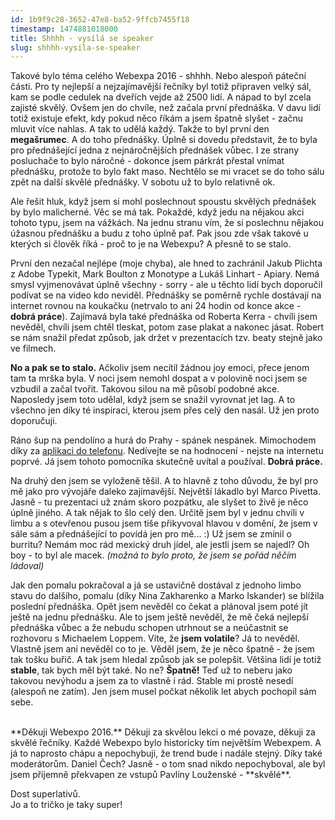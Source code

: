 ```yaml
---
id: 1b9f9c28-3652-47e8-ba52-9ffcb7455f18
timestamp: 1474881018000
title: Shhhh - vysílá se speaker
slug: shhhh-vysila-se-speaker
---
```

Takové bylo téma celého Webexpa 2016 - shhhh. Nebo alespoň páteční části. Pro ty nejlepší a nejzajímavější řečníky byl totiž připraven velký sál, kam se podle cedulek na dveřích vejde až 2500 lidí. A nápad to byl zcela zajisté skvělý. Ovšem jen do chvíle, než začala první přednáška. V davu lidí totiž existuje efekt, kdy pokud něco říkám a jsem špatně slyšet - začnu mluvit více nahlas. A tak to udělá každý. Takže to byl první den **megašrumec**. A do toho přednášky. Úplně si dovedu představit, že to byla pro přednášející jedna z nejnáročnějších přednášek vůbec. I ze strany posluchače to bylo náročné - dokonce jsem párkrát přestal vnímat přednášku, protože to bylo fakt maso. Nechtělo se mi vracet se do toho sálu zpět na další skvělé přednášky. V sobotu už to bylo relativně ok.

Ale řešit hluk, když jsem si mohl poslechnout spoustu skvělých přednášek by bylo malicherné. Věc se má tak. Pokaždé, když jedu na nějakou akci tohoto typu, jsem na vážkách. Na jednu stranu vím, že si poslechnu nějakou úžasnou přednášku a budu z toho úplně paf. Pak jsou zde však takové u kterých si člověk říká - proč to je na Webexpu? A přesně to se stalo.

První den nezačal nejlépe (moje chyba), ale hned to zachránil Jakub Plichta z Adobe Typekit, Mark Boulton z Monotype a Lukáš Linhart - Apiary. Nemá smysl vyjmenovávat úplně všechny - sorry - ale u těchto lidí bych doporučil podívat se na video kdo neviděl. Přednášky se poměrně rychle dostávají na internet rovnou na koukačku (netrvalo to ani 24 hodin od konce akce - **dobrá práce**). Zajímavá byla také přednáška od Roberta Kerra - chvíli jsem nevěděl, chvíli jsem chtěl tleskat, potom zase plakat a nakonec jásat. Robert se nám snažil předat způsob, jak držet v prezentacích tzv. beaty stejně jako ve filmech.

**No a pak se to stalo.** Ačkoliv jsem necítíl žádnou joy emoci, přece jenom tam ta mrška byla. V noci jsem nemohl dospat a v polovině noci jsem se vzbudil a začal tvořit. Takovou silou na mě působí podobné akce. Naposledy jsem toto udělal, když jsem se snažil vyrovnat jet lag. A to všechno jen díky té inspiraci, kterou jsem přes celý den nasál. Už jen proto doporučuji.

Ráno šup na pendolíno a hurá do Prahy - spánek nespánek. Mimochodem díky za [aplikaci do telefonu](https://play.google.com/store/apps/details?id=eu.touchart.webexpo). Nedívejte se na hodnocení - nejste na internetu poprvé. Já jsem tohoto pomocníka skutečně uvítal a používal. **Dobrá práce.**

Na druhý den jsem se vyloženě těšil. A to hlavně z toho důvodu, že byl pro mě jako pro vývojáře daleko zajímavější. Největší lákadlo byl Marco Pivetta. Jasně - tu prezentaci už znám skoro pozpátku, ale slyšet to živě je něco úplně jiného. A tak nějak to šlo celý den. Určitě jsem byl v jednu chvíli v limbu a s otevřenou pusou jsem tiše přikyvoval hlavou v domění, že jsem v sále sám a přednášející to povídá jen pro mě... :) Už jsem se zmínil o burritu? Nemám moc rád mexický druh jídel, ale jestli jsem se najedl? Oh boy - to byl ale macek. *(možná to bylo proto, že jsem se pořád něčím ládoval)*

Jak den pomalu pokračoval a já se ustavičně dostával z jednoho limbo stavu do dalšího, pomalu (díky Nina Zakharenko a Marko Iskander) se blížila poslední přednáška. Opět jsem nevěděl co čekat a plánoval jsem poté jít ještě na jednu přednášku. Ale to jsem ještě nevěděl, že mě čeká nejlepší přednáška vůbec a že nebudu schopen utrhnout se a neúčastnit se rozhovoru s Michaelem Loppem. Víte, že **jsem volatile**? Já to nevěděl. Vlastně jsem ani nevěděl co to je. Věděl jsem, že je něco špatně - že jsem tak tošku buřič. A tak jsem hledal způsob jak se polepšit. Většina lidí je totiž **stable**, tak bych měl být také. No ne? **Špatně!** Teď už to neberu jako takovou nevýhodu a jsem za to vlastně i rád. Stable mi prostě nesedí (alespoň ne zatím). Jen jsem musel počkat několik let abych pochopil sám sebe.

<div id="presentation-embed-38898202"></div>
<script src='http://slideslive.com/embed_presentation.js'></script>
<script>
    embed = new SlidesLiveEmbed('presentation-embed-38898202', {
        presentationId: '38898202',
        autoPlay: false // change to true to autoplay the embedded presentation
    });
</script>

<br>
**Děkuji Webexpo 2016.** Děkuji za skvělou lekci o mé povaze, děkuji za skvělé řečníky. Každé Webexpo bylo historicky tím největším Webexpem. A já to naprosto chápu a nepochybuji, že trend bude i nadále stejný. Díky také moderátorům. Daniel Čech? Jasně - o tom snad nikdo nepochyboval, ale byl jsem příjemně překvapen ze vstupů Pavlíny Louženské - **skvělé**.

Dost superlativů.<br>
Jo a to tričko je taky super!